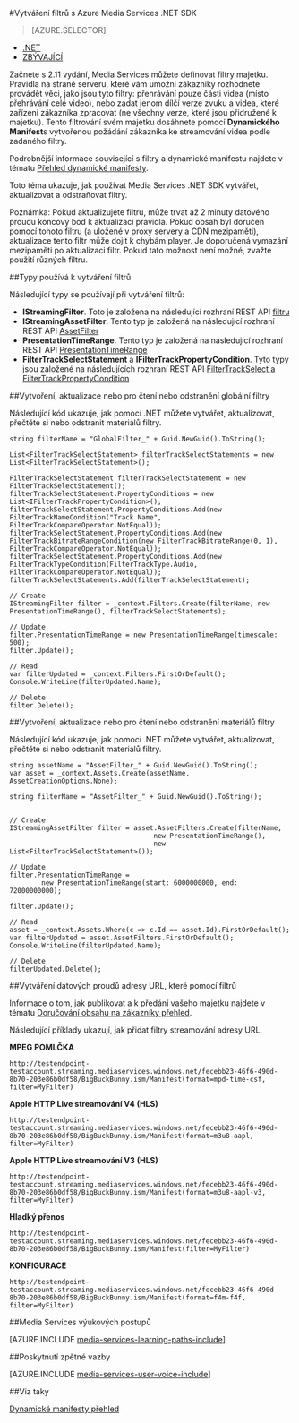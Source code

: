 <properties 
    pageTitle="Vytváření filtrů s Azure Media Services .NET SDK" 
    description="Toto téma popisuje, jak vytvářet filtry tak svému klientovi můžete používat k určité oddíly toku datového proudu. Media Services vytvoří dynamické manifesty dosáhnout výběrové streamování." 
    services="media-services" 
    documentationCenter="" 
    authors="Juliako" 
    manager="erikre" 
    editor=""/>

<tags 
    ms.service="media-services" 
    ms.workload="media" 
    ms.tgt_pltfrm="na" 
    ms.devlang="ne" 
    ms.topic="article" 
    ms.date="07/18/2016"
    ms.author="juliako;cenkdin"/>


#<a name="creating-filters-with-azure-media-services-net-sdk"></a>Vytváření filtrů s Azure Media Services .NET SDK

> [AZURE.SELECTOR]
- [.NET](media-services-dotnet-dynamic-manifest.md)
- [ZBÝVAJÍCÍ](media-services-rest-dynamic-manifest.md)

Začnete s 2.11 vydání, Media Services můžete definovat filtry majetku. Pravidla na straně serveru, které vám umožní zákazníky rozhodnete provádět věci, jako jsou tyto filtry: přehrávání pouze části videa (místo přehrávání celé video), nebo zadat jenom dílčí verze zvuku a videa, které zařízení zákazníka zpracovat (ne všechny verze, které jsou přidružené k majetku). Tento filtrování svém majetku dosáhnete pomocí **Dynamického Manifest**s vytvořenou požádání zákazníka ke streamování videa podle zadaného filtry.

Podrobnější informace související s filtry a dynamické manifestu najdete v tématu [Přehled dynamické manifesty](media-services-dynamic-manifest-overview.md).

Toto téma ukazuje, jak používat Media Services .NET SDK vytvářet, aktualizovat a odstraňovat filtry. 


Poznámka: Pokud aktualizujete filtru, může trvat až 2 minuty datového proudu koncový bod k aktualizaci pravidla. Pokud obsah byl doručen pomocí tohoto filtru (a uložené v proxy servery a CDN mezipaměti), aktualizace tento filtr může dojít k chybám player. Je doporučená vymazání mezipaměti po aktualizaci filtr. Pokud tato možnost není možné, zvažte použití různých filtru. 

##<a name="types-used-to-create-filters"></a>Typy používá k vytváření filtrů

Následující typy se používají při vytváření filtrů: 

- **IStreamingFilter**.  Toto je založena na následující rozhraní REST API [filtru](http://msdn.microsoft.com/library/azure/mt149056.aspx)
- **IStreamingAssetFilter**. Tento typ je založená na následující rozhraní REST API [AssetFilter](http://msdn.microsoft.com/library/azure/mt149053.aspx)
- **PresentationTimeRange**. Tento typ je založená na následující rozhraní REST API [PresentationTimeRange](http://msdn.microsoft.com/library/azure/mt149052.aspx)
- **FilterTrackSelectStatement** a **IFilterTrackPropertyCondition**. Tyto typy jsou založené na následujících rozhraní REST API [FilterTrackSelect a FilterTrackPropertyCondition](http://msdn.microsoft.com/library/azure/mt149055.aspx)


##<a name="createupdatereaddelete-global-filters"></a>Vytvoření, aktualizace nebo pro čtení nebo odstranění globální filtry

Následující kód ukazuje, jak pomocí .NET můžete vytvářet, aktualizovat, přečtěte si nebo odstranit materiálů filtry.
    
    string filterName = "GlobalFilter_" + Guid.NewGuid().ToString();
                
    List<FilterTrackSelectStatement> filterTrackSelectStatements = new List<FilterTrackSelectStatement>();
    
    FilterTrackSelectStatement filterTrackSelectStatement = new FilterTrackSelectStatement();
    filterTrackSelectStatement.PropertyConditions = new List<IFilterTrackPropertyCondition>();
    filterTrackSelectStatement.PropertyConditions.Add(new FilterTrackNameCondition("Track Name", FilterTrackCompareOperator.NotEqual));
    filterTrackSelectStatement.PropertyConditions.Add(new FilterTrackBitrateRangeCondition(new FilterTrackBitrateRange(0, 1), FilterTrackCompareOperator.NotEqual));
    filterTrackSelectStatement.PropertyConditions.Add(new FilterTrackTypeCondition(FilterTrackType.Audio, FilterTrackCompareOperator.NotEqual));
    filterTrackSelectStatements.Add(filterTrackSelectStatement);
    
    // Create
    IStreamingFilter filter = _context.Filters.Create(filterName, new PresentationTimeRange(), filterTrackSelectStatements);
    
    // Update
    filter.PresentationTimeRange = new PresentationTimeRange(timescale: 500);
    filter.Update();
    
    // Read
    var filterUpdated = _context.Filters.FirstOrDefault();
    Console.WriteLine(filterUpdated.Name);

    // Delete
    filter.Delete();


##<a name="createupdatereaddelete-asset-filters"></a>Vytvoření, aktualizace nebo pro čtení nebo odstranění materiálů filtry

Následující kód ukazuje, jak pomocí .NET můžete vytvářet, aktualizovat, přečtěte si nebo odstranit materiálů filtry.

    
    string assetName = "AssetFilter_" + Guid.NewGuid().ToString();
    var asset = _context.Assets.Create(assetName, AssetCreationOptions.None);
    
    string filterName = "AssetFilter_" + Guid.NewGuid().ToString();
    
        
    // Create
    IStreamingAssetFilter filter = asset.AssetFilters.Create(filterName,
                                        new PresentationTimeRange(), 
                                        new List<FilterTrackSelectStatement>());
    
    // Update
    filter.PresentationTimeRange = 
            new PresentationTimeRange(start: 6000000000, end: 72000000000);
    
    filter.Update();
    
    // Read
    asset = _context.Assets.Where(c => c.Id == asset.Id).FirstOrDefault();
    var filterUpdated = asset.AssetFilters.FirstOrDefault();
    Console.WriteLine(filterUpdated.Name);
    
    // Delete
    filterUpdated.Delete();
    



##<a name="build-streaming-urls-that-use-filters"></a>Vytváření datových proudů adresy URL, které pomocí filtrů

Informace o tom, jak publikovat a k předání vašeho majetku najdete v tématu [Doručování obsahu na zákazníky přehled](media-services-deliver-content-overview.md).


Následující příklady ukazují, jak přidat filtry streamování adresy URL.

**MPEG POMLČKA** 

    http://testendpoint-testaccount.streaming.mediaservices.windows.net/fecebb23-46f6-490d-8b70-203e86b0df58/BigBuckBunny.ism/Manifest(format=mpd-time-csf, filter=MyFilter)

**Apple HTTP Live streamování V4 (HLS)**

    http://testendpoint-testaccount.streaming.mediaservices.windows.net/fecebb23-46f6-490d-8b70-203e86b0df58/BigBuckBunny.ism/Manifest(format=m3u8-aapl, filter=MyFilter)

**Apple HTTP Live streamování V3 (HLS)**

    http://testendpoint-testaccount.streaming.mediaservices.windows.net/fecebb23-46f6-490d-8b70-203e86b0df58/BigBuckBunny.ism/Manifest(format=m3u8-aapl-v3, filter=MyFilter)

**Hladký přenos**

    http://testendpoint-testaccount.streaming.mediaservices.windows.net/fecebb23-46f6-490d-8b70-203e86b0df58/BigBuckBunny.ism/Manifest(filter=MyFilter)


**KONFIGURACE**

    http://testendpoint-testaccount.streaming.mediaservices.windows.net/fecebb23-46f6-490d-8b70-203e86b0df58/BigBuckBunny.ism/Manifest(format=f4m-f4f, filter=MyFilter)


##<a name="media-services-learning-paths"></a>Media Services výukových postupů

[AZURE.INCLUDE [media-services-learning-paths-include](../../includes/media-services-learning-paths-include.md)]

##<a name="provide-feedback"></a>Poskytnutí zpětné vazby

[AZURE.INCLUDE [media-services-user-voice-include](../../includes/media-services-user-voice-include.md)]


##<a name="see-also"></a>Viz taky 

[Dynamické manifesty přehled](media-services-dynamic-manifest-overview.md)
 

